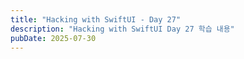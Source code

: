 ```yaml
---
title: "Hacking with SwiftUI - Day 27"
description: "Hacking with SwiftUI Day 27 학습 내용"
pubDate: 2025-07-30
---
```

